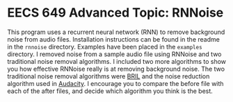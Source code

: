 # EECS 649 Advanced Topic: RNNoise

This program uses a recurrent neural network (RNN) to remove background noise from audio files. Installation instructions can be found in the readme in the `rnnoise` directory. Examples have been placed in the `examples` directory. I removed noise from a sample audio file using RNNoise and two traditional noise removal algorithms. I included two more algorithms to show you how effective RNNoise really is at removing background noise. The two traditional noise removal algorithms were [BRIL](https://www.dspalgorithms.com/www/bril/bril.php) and the noise reduction algorithm used in [Audacity](https://manual.audacityteam.org/man/noise_reduction.html). I encourage you to compare the before file with each of the after files, and decide which algorithm you think is the best.
